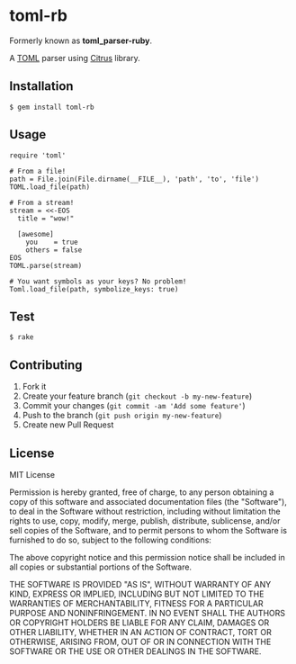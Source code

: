 toml-rb
=======

Formerly known as __toml_parser-ruby__.

A [TOML](https://github.com/mojombo/toml) parser using [Citrus](http://mjijackson.com/citrus/example.html) library.


Installation
------------

    $ gem install toml-rb

Usage
-----

    require 'toml'

    # From a file!
    path = File.join(File.dirname(__FILE__), 'path', 'to', 'file')
    TOML.load_file(path)

    # From a stream!
    stream = <<-EOS
      title = "wow!"

      [awesome]
        you    = true
        others = false
    EOS
    TOML.parse(stream)

    # You want symbols as your keys? No problem!
    Toml.load_file(path, symbolize_keys: true)

Test
----

    $ rake

Contributing
------------

1. Fork it
2. Create your feature branch (`git checkout -b my-new-feature`)
3. Commit your changes (`git commit -am 'Add some feature'`)
4. Push to the branch (`git push origin my-new-feature`)
5. Create new Pull Request

License
-------

MIT License

Permission is hereby granted, free of charge, to any person obtaining
a copy of this software and associated documentation files (the
"Software"), to deal in the Software without restriction, including
without limitation the rights to use, copy, modify, merge, publish,
distribute, sublicense, and/or sell copies of the Software, and to
permit persons to whom the Software is furnished to do so, subject to
the following conditions:

The above copyright notice and this permission notice shall be
included in all copies or substantial portions of the Software.

THE SOFTWARE IS PROVIDED "AS IS", WITHOUT WARRANTY OF ANY KIND,
EXPRESS OR IMPLIED, INCLUDING BUT NOT LIMITED TO THE WARRANTIES OF
MERCHANTABILITY, FITNESS FOR A PARTICULAR PURPOSE AND
NONINFRINGEMENT. IN NO EVENT SHALL THE AUTHORS OR COPYRIGHT HOLDERS BE
LIABLE FOR ANY CLAIM, DAMAGES OR OTHER LIABILITY, WHETHER IN AN ACTION
OF CONTRACT, TORT OR OTHERWISE, ARISING FROM, OUT OF OR IN CONNECTION
WITH THE SOFTWARE OR THE USE OR OTHER DEALINGS IN THE SOFTWARE.
